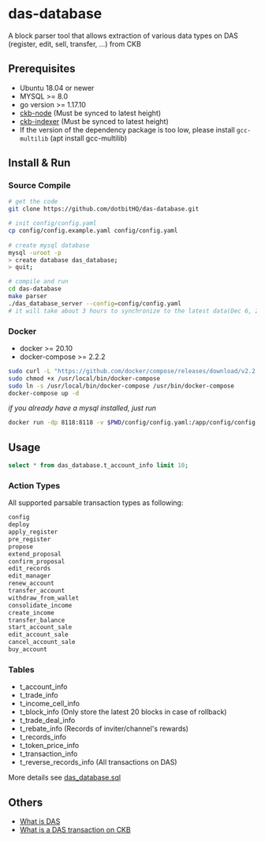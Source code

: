 # das-database
A block parser tool that allows extraction of various data types on DAS
(register, edit, sell, transfer, ...) from CKB
## Prerequisites
* Ubuntu 18.04 or newer
* MYSQL >= 8.0
* go version >= 1.17.10
* [ckb-node](https://github.com/nervosnetwork/ckb) (Must be synced to latest height)
* [ckb-indexer](https://github.com/nervosnetwork/ckb-indexer) (Must be synced to latest height)
* If the version of the dependency package is too low, please install `gcc-multilib` (apt install gcc-multilib)

## Install & Run

### Source Compile
```bash
# get the code
git clone https://github.com/dotbitHQ/das-database.git

# init config/config.yaml
cp config/config.example.yaml config/config.yaml
 
# create mysql database
mysql -uroot -p
> create database das_database;
> quit;

# compile and run
cd das-database
make parser
./das_database_server --config=config/config.yaml
# it will take about 3 hours to synchronize to the latest data(Dec 6, 2021)
```

### Docker
* docker >= 20.10
* docker-compose >= 2.2.2


```bash
sudo curl -L "https://github.com/docker/compose/releases/download/v2.2.2/docker-compose-$(uname -s)-$(uname -m)" -o /usr/local/bin/docker-compose
sudo chmod +x /usr/local/bin/docker-compose
sudo ln -s /usr/local/bin/docker-compose /usr/bin/docker-compose
docker-compose up -d
```

_if you already have a mysql installed, just run_
```bash
docker run -dp 8118:8118 -v $PWD/config/config.yaml:/app/config/config.yaml --name das-database-server dotbitteam/das-database:latest
```

## Usage
```sql
select * from das_database.t_account_info limit 10;
```

### Action Types
All supported parsable transaction types as following:

```txt
config              
deploy              
apply_register      
pre_register        
propose             
extend_proposal     
confirm_proposal    
edit_records        
edit_manager        
renew_account       
transfer_account    
withdraw_from_wallet
consolidate_income  
create_income       
transfer_balance    
start_account_sale  
edit_account_sale   
cancel_account_sale 
buy_account         
```

### Tables

* t_account_info
* t_trade_info
* t_income_cell_info
* t_block_info (Only store the latest 20 blocks in case of rollback)
* t_trade_deal_info
* t_rebate_info (Records of inviter/channel's rewards)
* t_records_info
* t_token_price_info
* t_transaction_info 
* t_reverse_records_info (All transactions on DAS)

More details see [das_database.sql](https://github.com/dotbitHQ/das-database/blob/main/dao/das_database.sql)

## Others
* [What is DAS](https://github.com/dotbitHQ/das-contracts/blob/master/docs/en/Overview-of-DAS.md)
* [What is a DAS transaction on CKB](https://github.com/dotbitHQ/das-contracts/blob/master/docs/en/Data-Structure-and-Protocol/Transaction-Structure.md)
